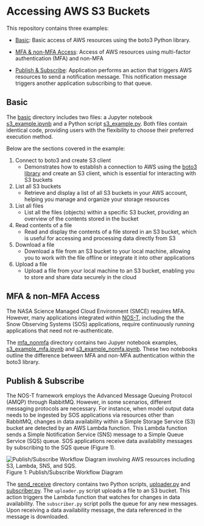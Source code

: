 # Accessing AWS S3 Buckets

This repository contains three examples: 

* [Basic](#basic): Basic access of AWS resources using the boto3 Python library.

* [MFA & non-MFA Access](#mfa--non-mfa-access): Access of AWS resources using multi-factor authentication (MFA) and non-MFA

* [Publish & Subscribe](#publish--subscribe): Application performs an action that triggers AWS resources to send a notification message. This notification message triggers another application subscribing to that queue.

## Basic

The [basic](./basic/) directory includes two files: a Jupyter notebook [s3_example.ipynb](./basic/s3_example.ipynb) and a Python script [s3_example.py](./basic/s3_example.py). Both files contain identical code, providing users with the flexibility to choose their preferred execution method.

Below are the sections covered in the example:

1. Connect to boto3 and create S3 client
    * Demonstrates how to establish a connection to AWS using the [boto3 library](https://boto3.amazonaws.com/v1/documentation/api/latest/index.html) and create an S3 client, which is essential for interacting with S3 buckets
1. List all S3 buckets
    * Retrieve and display a list of all S3 buckets in your AWS account, helping you manage and organize your storage resources
1. List all files
    * List all the files (objects) within a specific S3 bucket, providing an overview of the contents stored in the bucket
1. Read contents of a file
    * Read and display the contents of a file stored in an S3 bucket, which is useful for accessing and processing data directly from S3
1. Download a file
    * Download a file from an S3 bucket to your local machine, allowing you to work with the file offline or integrate it into other applications
1. Upload a file
    * Upload a file from your local machine to an S3 bucket, enabling you to store and share data securely in the cloud

<!-- 
> NOTE: This example includes the functions `get_mfa_serial()`, `get_mfa_token()`, `get_session_token()`, and `decompose_mfa_validated_token()` to facilitate multi-factor authentication (MFA) access. If MFA is not required, these functions can be omitted. -->

## MFA & non-MFA Access

The NASA Science Managed Cloud Environment (SMCE) requires MFA. However, many applications integrated within [NOS-T](https://github.com/code-lab-org/nost-tools), including the the Snow Observing Systems (SOS) applications, require continuously running applications that need not re-authenticate.

The [mfa_nonmfa](./mfa_nonmfa/) directory contains two Jupyer notebook examples, [s3_example_mfa.ipynb](./mfa_nonmfa/s3_example_mfa.ipynb) and [s3_example_nomfa.ipynb](./mfa_nonmfa/s3_example_nomfa.ipynb). These two notebooks outline the difference between MFA and non-MFA authentication within the boto3 library.

## Publish & Subscribe

The NOS-T framework employs the Advanced Message Queuing Protocol (AMQP) through RabbitMQ. However, in some scenarios, different messaging protocols are necessary. For instance, when model output data needs to be ingested by SOS applications via resources other than RabbitMQ, changes in data availability within a Simple Storage Service (S3) bucket are detected by an AWS Lambda function. This Lambda function sends a Simple Notification Service (SNS) message to a Simple Queue Service (SQS) queue. SOS applications receive data availability messages by subscribing to the SQS queue (Figure 1).

<img src="https://docs.google.com/drawings/d/e/2PACX-1vTmZIFYDTr8kw22hmZzo7mpdfYMv_oKMk9DdagOu0ESL11nvcv374iLfNZTaMVI7LT1iGR6EyGKiY7A/pub?w=1318&amp;h=764" alt="Publish/Subscribe Workflow Diagram involving AWS resources including S3, Lambda, SNS, and SQS.">

<figcaption>Figure 1: Publish/Subscribe Workflow Diagram</figcaption>

The [send_receive](./send_receive/) directory contains two Python scripts, [uploader.py](./send_receive/uploader.py) and [subscriber.py](./send_receive/subscriber.py). The `uploader.py` script uploads a file to an S3 bucket. This action triggers the Lambda function that watches for changes in data availability. The `subscriber.py` script polls the queue for any new messages. Upon receiving a data availability message, the data referenced in the message is downloaded.